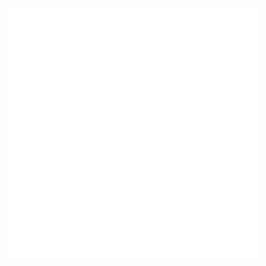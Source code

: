 <div align="center">
    <img src="https://raw.githubusercontent.com/ap-1/ap-1/main/content.svg" width="400" height="400" />
</div>
